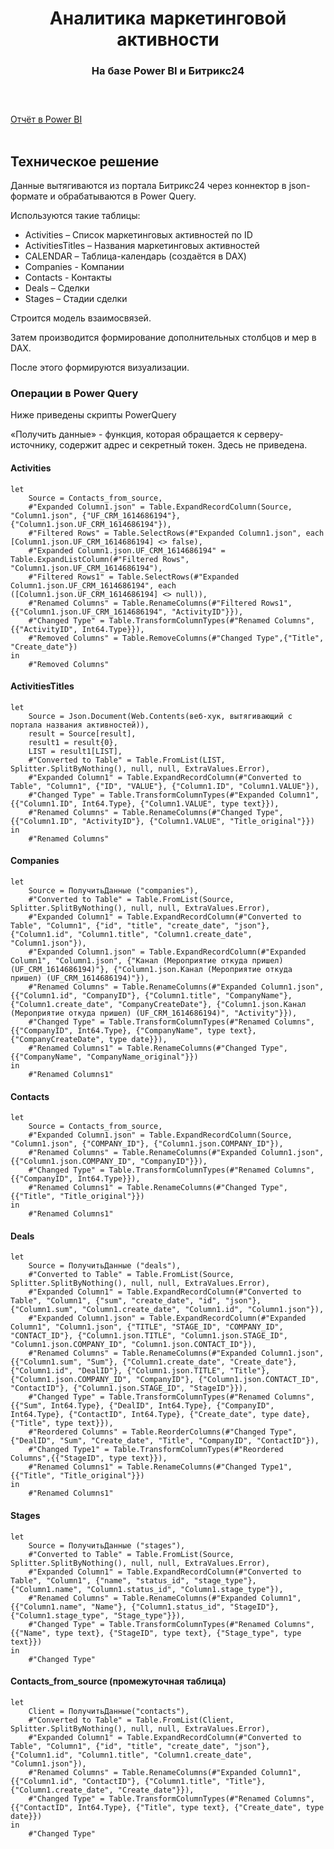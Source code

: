 <h1 align="center">Аналитика маркетинговой активности</h>
<h3 align="center">На базе Power BI и Битрикс24</h> 
<br><br>

# #
[Отчёт в Power BI](https://app.powerbi.com/view?r=eyJrIjoiY2MwNzY5ZDQtMDFiNi00NmZlLWFlNzItNzY0MzAxZmFiZTNiIiwidCI6IjA1ZjZlMTJjLWFlYmMtNDFjMi05ZDliLTRmOTJlMzg3NzUxMCIsImMiOjl9)
<br><br>

## Техническое решение

Данные вытягиваются из портала Битрикс24 через коннектор в json-формате и обрабатываются в Power Query.

Используются такие таблицы:

- Activities – Список маркетинговых активностей по ID
- ActivitiesTitles – Названия маркетинговых активностей
- CALENDAR – Таблица-календарь (создаётся в DAX)
- Companies - Компании
- Contacts - Контакты
- Deals – Сделки
- Stages – Стадии сделки

Строится модель взаимосвязей.

Затем производится формирование дополнительных столбцов и мер в DAX.

После этого формируются визуализации.


### Операции в Power Query


Ниже приведены скрипты PowerQuery

«Получить данные» - функция, которая обращается к серверу-источнику, содержит адрес и секретный токен. Здесь не приведена. 


#### Activities
~~~
let
    Source = Contacts_from_source,
    #"Expanded Column1.json" = Table.ExpandRecordColumn(Source, "Column1.json", {"UF_CRM_1614686194"}, {"Column1.json.UF_CRM_1614686194"}),
    #"Filtered Rows" = Table.SelectRows(#"Expanded Column1.json", each [Column1.json.UF_CRM_1614686194] <> false),
    #"Expanded Column1.json.UF_CRM_1614686194" = Table.ExpandListColumn(#"Filtered Rows", "Column1.json.UF_CRM_1614686194"),
    #"Filtered Rows1" = Table.SelectRows(#"Expanded Column1.json.UF_CRM_1614686194", each ([Column1.json.UF_CRM_1614686194] <> null)),
    #"Renamed Columns" = Table.RenameColumns(#"Filtered Rows1",{{"Column1.json.UF_CRM_1614686194", "ActivityID"}}),
    #"Changed Type" = Table.TransformColumnTypes(#"Renamed Columns",{{"ActivityID", Int64.Type}}),
    #"Removed Columns" = Table.RemoveColumns(#"Changed Type",{"Title", "Create_date"})
in
    #"Removed Columns"
~~~

#### ActivitiesTitles
~~~
let
    Source = Json.Document(Web.Contents(веб-хук, вытягивающий с портала названия активностей)),
    result = Source[result],
    result1 = result{0},
    LIST = result1[LIST],
    #"Converted to Table" = Table.FromList(LIST, Splitter.SplitByNothing(), null, null, ExtraValues.Error),
    #"Expanded Column1" = Table.ExpandRecordColumn(#"Converted to Table", "Column1", {"ID", "VALUE"}, {"Column1.ID", "Column1.VALUE"}),
    #"Changed Type" = Table.TransformColumnTypes(#"Expanded Column1",{{"Column1.ID", Int64.Type}, {"Column1.VALUE", type text}}),
    #"Renamed Columns" = Table.RenameColumns(#"Changed Type",{{"Column1.ID", "ActivityID"}, {"Column1.VALUE", "Title_original"}})
in
    #"Renamed Columns"
~~~

#### Companies 
~~~
let
    Source = ПолучитьДанные ("companies"),
    #"Converted to Table" = Table.FromList(Source, Splitter.SplitByNothing(), null, null, ExtraValues.Error),
    #"Expanded Column1" = Table.ExpandRecordColumn(#"Converted to Table", "Column1", {"id", "title", "create_date", "json"}, {"Column1.id", "Column1.title", "Column1.create_date", "Column1.json"}),
    #"Expanded Column1.json" = Table.ExpandRecordColumn(#"Expanded Column1", "Column1.json", {"Канал (Мероприятие откуда пришел) (UF_CRM_1614686194)"}, {"Column1.json.Канал (Мероприятие откуда пришел) (UF_CRM_1614686194)"}),
    #"Renamed Columns" = Table.RenameColumns(#"Expanded Column1.json",{{"Column1.id", "CompanyID"}, {"Column1.title", "CompanyName"}, {"Column1.create_date", "CompanyCreateDate"}, {"Column1.json.Канал (Мероприятие откуда пришел) (UF_CRM_1614686194)", "Activity"}}),
    #"Changed Type" = Table.TransformColumnTypes(#"Renamed Columns",{{"CompanyID", Int64.Type}, {"CompanyName", type text}, {"CompanyCreateDate", type date}}),
    #"Renamed Columns1" = Table.RenameColumns(#"Changed Type",{{"CompanyName", "CompanyName_original"}})
in
    #"Renamed Columns1"
~~~

#### Contacts 
~~~
let
    Source = Contacts_from_source,
    #"Expanded Column1.json" = Table.ExpandRecordColumn(Source, "Column1.json", {"COMPANY_ID"}, {"Column1.json.COMPANY_ID"}),
    #"Renamed Columns" = Table.RenameColumns(#"Expanded Column1.json",{{"Column1.json.COMPANY_ID", "CompanyID"}}),
    #"Changed Type" = Table.TransformColumnTypes(#"Renamed Columns",{{"CompanyID", Int64.Type}}),
    #"Renamed Columns1" = Table.RenameColumns(#"Changed Type",{{"Title", "Title_original"}})
in
    #"Renamed Columns1"
~~~

#### Deals
~~~
let
    Source = ПолучитьДанные ("deals"),
    #"Converted to Table" = Table.FromList(Source, Splitter.SplitByNothing(), null, null, ExtraValues.Error),
    #"Expanded Column1" = Table.ExpandRecordColumn(#"Converted to Table", "Column1", {"sum", "create_date", "id", "json"}, {"Column1.sum", "Column1.create_date", "Column1.id", "Column1.json"}),
    #"Expanded Column1.json" = Table.ExpandRecordColumn(#"Expanded Column1", "Column1.json", {"TITLE", "STAGE_ID", "COMPANY_ID", "CONTACT_ID"}, {"Column1.json.TITLE", "Column1.json.STAGE_ID", "Column1.json.COMPANY_ID", "Column1.json.CONTACT_ID"}),
    #"Renamed Columns" = Table.RenameColumns(#"Expanded Column1.json",{{"Column1.sum", "Sum"}, {"Column1.create_date", "Create_date"}, {"Column1.id", "DealID"}, {"Column1.json.TITLE", "Title"}, {"Column1.json.COMPANY_ID", "CompanyID"}, {"Column1.json.CONTACT_ID", "ContactID"}, {"Column1.json.STAGE_ID", "StageID"}}),
    #"Changed Type" = Table.TransformColumnTypes(#"Renamed Columns",{{"Sum", Int64.Type}, {"DealID", Int64.Type}, {"CompanyID", Int64.Type}, {"ContactID", Int64.Type}, {"Create_date", type date}, {"Title", type text}}),
    #"Reordered Columns" = Table.ReorderColumns(#"Changed Type",{"DealID", "Sum", "Create_date", "Title", "CompanyID", "ContactID"}),
    #"Changed Type1" = Table.TransformColumnTypes(#"Reordered Columns",{{"StageID", type text}}),
    #"Renamed Columns1" = Table.RenameColumns(#"Changed Type1",{{"Title", "Title_original"}})
in
    #"Renamed Columns1"
~~~

#### Stages
~~~
let
    Source = ПолучитьДанные ("stages"),
    #"Converted to Table" = Table.FromList(Source, Splitter.SplitByNothing(), null, null, ExtraValues.Error),
    #"Expanded Column1" = Table.ExpandRecordColumn(#"Converted to Table", "Column1", {"name", "status_id", "stage_type"}, {"Column1.name", "Column1.status_id", "Column1.stage_type"}),
    #"Renamed Columns" = Table.RenameColumns(#"Expanded Column1",{{"Column1.name", "Name"}, {"Column1.status_id", "StageID"}, {"Column1.stage_type", "Stage_type"}}),
    #"Changed Type" = Table.TransformColumnTypes(#"Renamed Columns",{{"Name", type text}, {"StageID", type text}, {"Stage_type", type text}})
in
    #"Changed Type"
~~~

#### Contacts_from_source (промежуточная таблица)
~~~
let
    Client = ПолучитьДанные("contacts"),
    #"Converted to Table" = Table.FromList(Client, Splitter.SplitByNothing(), null, null, ExtraValues.Error),
    #"Expanded Column1" = Table.ExpandRecordColumn(#"Converted to Table", "Column1", {"id", "title", "create_date", "json"}, {"Column1.id", "Column1.title", "Column1.create_date", "Column1.json"}),
    #"Renamed Columns" = Table.RenameColumns(#"Expanded Column1",{{"Column1.id", "ContactID"}, {"Column1.title", "Title"}, {"Column1.create_date", "Create_date"}}),
    #"Changed Type" = Table.TransformColumnTypes(#"Renamed Columns",{{"ContactID", Int64.Type}, {"Title", type text}, {"Create_date", type date}})
in
    #"Changed Type"
~~~
